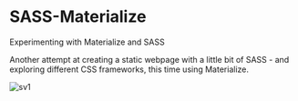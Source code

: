 # SASS-Materialize
Experimenting with Materialize and SASS

Another attempt at creating a static webpage with a little bit of SASS - and exploring different CSS frameworks, this time using Materialize. 

![sv1](../assets/sv1.png?raw=true)
